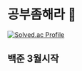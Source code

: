 # 공부좀해라  👋


[![Solved.ac Profile](https://mazassumnida.wtf/api/v2/generate_badge?boj=kimcharless)](https://www.acmicpc.net/user/kimcharless)

## 백준 3월시작 

<!--
**kimcharless/kimcharless** is a ✨ _special_ ✨ repository because its `README.md` (this file) appears on your GitHub profile.

Here are some ideas to get you started:

- 🔭 I’m currently working on ...
- 🌱 I’m currently learning ...
- 👯 I’m looking to collaborate on ...
- 🤔 I’m looking for help with ...
- 💬 Ask me about ...
- 📫 How to reach me: ...
- 😄 Pronouns: ...
- ⚡ Fun fact: ...
-->

